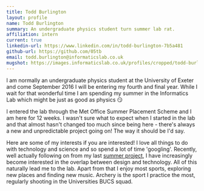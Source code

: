 ```yaml
---
title: Todd Burlington
layout: profile
name: Todd Burlington
summary: An undergraduate physics student turn summer lab rat.
affiliation: intern
current: true
linkedin-url: https://www.linkedin.com/in/todd-burlington-7b5a481
github-url: https://github.com/05tb
email: todd.burlington@informaticslab.co.uk
mugshot: https://images.informaticslab.co.uk/profiles/cropped/todd-burlington.png
---
```

I am normally an undergraduate physics student at the University of Exeter and come September 2016 I will be entering my fourth and final year. While I wait for that wonderful time I am spending my summer in the Informatics Lab which might be just as good as physics 😏

I entered the lab through the Met Office Summer Placement Scheme and I am here for 12 weeks. I wasn't sure what to expect when I started in the lab and that almost hasn't changed too much since being here - there's always a new and unpredictable project going on! The way it should be I'd say.

Here are some of my interests if you are interested! I love all things to do with technology and science and so spend a lot of time 'googling'. Recently, well actually following on from my last [summer project](http://2015.igem.org/Team:Exeter), I have increasingly become interested in the overlap between design and technology. All of this naturally lead me to the lab. Apart from that I enjoy most sports, exploring new places and finding new music. Archery is the sport I practice the most, regularly shooting in the Universities BUCS squad.
